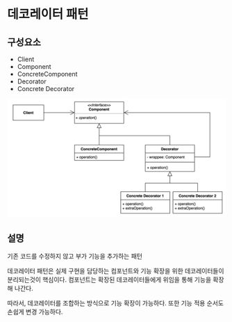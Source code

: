 # 데코레이터 패턴

## 구성요소

- Client
- Component
- ConcreteComponent
- Decorator
- Concrete Decorator

![](decorator.png)

## 설명
기존 코드를 수정하지 않고 부가 기능을 추가하는 패턴 

데코레이터 패턴은 실제 구현을 담당하는 컴포넌트와 기능 확장을 위한 데코레이터들이 분리되는것이 핵심이다.
컴포넌트는 확장된 데코레이터들에게 위임을 통해 기능을 확장해 나간다.

따라서, 데코레이터를 조합하는 방식으로 기능 확장이 가능하다. 또한 기능 적용 순서도 손쉽게 변경 가능하다.